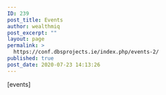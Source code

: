 ```yaml
---
ID: 239
post_title: Events
author: wealthmiq
post_excerpt: ""
layout: page
permalink: >
  https://conf.dbsprojects.ie/index.php/events-2/
published: true
post_date: 2020-07-23 14:13:26
---
```

<p>[events]</p>
<!-- wp:tribe/tickets -->
<div class="wp-block-tribe-tickets"></div>
<!-- /wp:tribe/tickets -->
<!-- wp:paragraph -->
<p></p>
<!-- /wp:paragraph -->